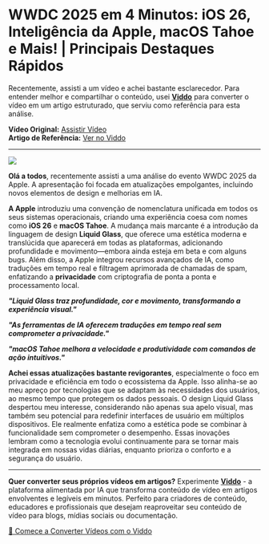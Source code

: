 # WWDC 2025 em 4 Minutos: iOS 26, Inteligência da Apple, macOS Tahoe e Mais! | Principais Destaques Rápidos

Recentemente, assisti a um vídeo e achei bastante esclarecedor. Para entender melhor e compartilhar o conteúdo, usei **[Viddo](https://viddo.pro/)** para converter o vídeo em um artigo estruturado, que serviu como referência para esta análise.

**Vídeo Original:** [Assistir Vídeo](https://www.youtube.com/watch?v=vRZexHISLxs)  
**Artigo de Referência:** [Ver no Viddo](https://viddo.pro/zh/video-result/2c365f1d-f43d-4911-bdd2-a8a31e56b4e3)

---


![](https://img.youtube.com/vi/vRZexHISLxs/0.jpg)


**Olá a todos**, recentemente assisti a uma análise do evento WWDC 2025 da Apple. A apresentação foi focada em atualizações empolgantes, incluindo novos elementos de design e melhorias em IA.

**A Apple** introduziu uma convenção de nomenclatura unificada em todos os seus sistemas operacionais, criando uma experiência coesa com nomes como **iOS 26** e **macOS Tahoe**. A mudança mais marcante é a introdução da linguagem de design **Liquid Glass**, que oferece uma estética moderna e translúcida que aparecerá em todas as plataformas, adicionando profundidade e movimento—embora ainda esteja em beta e com alguns bugs. Além disso, a Apple integrou recursos avançados de IA, como traduções em tempo real e filtragem aprimorada de chamadas de spam, enfatizando a **privacidade** com criptografia de ponta a ponta e processamento local.

***"Liquid Glass traz profundidade, cor e movimento, transformando a experiência visual."***

***"As ferramentas de IA oferecem traduções em tempo real sem comprometer a privacidade."***

***"macOS Tahoe melhora a velocidade e produtividade com comandos de ação intuitivos."***

**Achei essas atualizações bastante revigorantes**, especialmente o foco em privacidade e eficiência em todo o ecossistema da Apple. Isso alinha-se ao meu apreço por tecnologias que se adaptam às necessidades dos usuários, ao mesmo tempo que protegem os dados pessoais. O design Liquid Glass despertou meu interesse, considerando não apenas sua apelo visual, mas também seu potencial para redefinir interfaces de usuário em múltiplos dispositivos. Ele realmente enfatiza como a estética pode se combinar à funcionalidade sem comprometer o desempenho. Essas inovações lembram como a tecnologia evolui continuamente para se tornar mais integrada em nossas vidas diárias, enquanto prioriza o conforto e a segurança do usuário.

---

**Quer converter seus próprios vídeos em artigos?** Experimente **[Viddo](https://viddo.pro/)** - a plataforma alimentada por IA que transforma conteúdo de vídeo em artigos envolventes e legíveis em minutos. Perfeito para criadores de conteúdo, educadores e profissionais que desejam reaproveitar seu conteúdo de vídeo para blogs, mídias sociais ou documentação.

[🚀 Comece a Converter Vídeos com o Viddo](https://viddo.pro/)